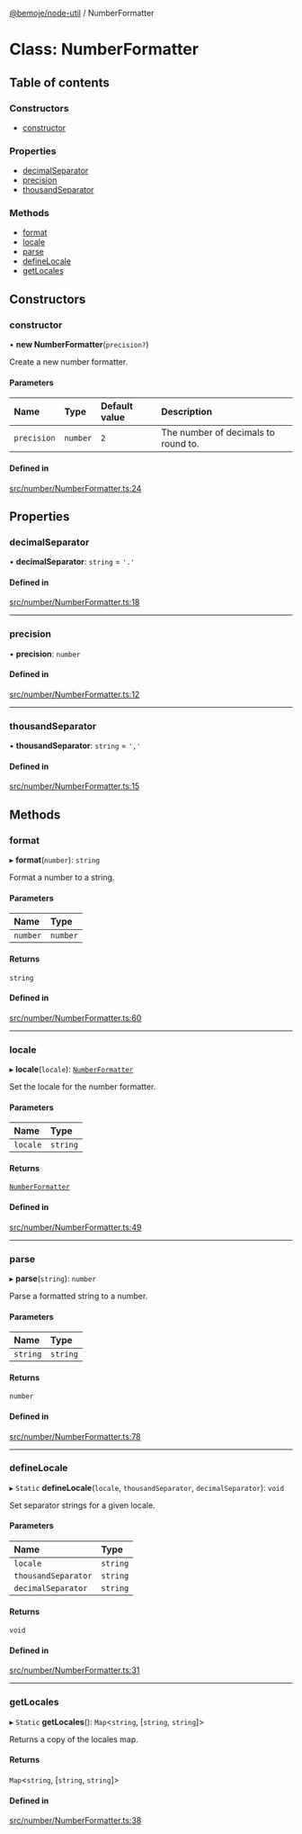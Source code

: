 [@bemoje/node-util](/docs/index.md) / NumberFormatter

# Class: NumberFormatter

## Table of contents

### Constructors

- [constructor](/docs/classes/NumberFormatter.md#constructor)

### Properties

- [decimalSeparator](/docs/classes/NumberFormatter.md#decimalseparator)
- [precision](/docs/classes/NumberFormatter.md#precision)
- [thousandSeparator](/docs/classes/NumberFormatter.md#thousandseparator)

### Methods

- [format](/docs/classes/NumberFormatter.md#format)
- [locale](/docs/classes/NumberFormatter.md#locale)
- [parse](/docs/classes/NumberFormatter.md#parse)
- [defineLocale](/docs/classes/NumberFormatter.md#definelocale)
- [getLocales](/docs/classes/NumberFormatter.md#getlocales)

## Constructors

### constructor

• **new NumberFormatter**(`precision?`)

Create a new number formatter.

#### Parameters

| Name | Type | Default value | Description |
| :------ | :------ | :------ | :------ |
| `precision` | `number` | `2` | The number of decimals to round to. |

#### Defined in

[src/number/NumberFormatter.ts:24](https://github.com/bemoje/bemoje-node-util/blob/b4dce81/src/number/NumberFormatter.ts#L24)

## Properties

### decimalSeparator

• **decimalSeparator**: `string` = `'.'`

#### Defined in

[src/number/NumberFormatter.ts:18](https://github.com/bemoje/bemoje-node-util/blob/b4dce81/src/number/NumberFormatter.ts#L18)

___

### precision

• **precision**: `number`

#### Defined in

[src/number/NumberFormatter.ts:12](https://github.com/bemoje/bemoje-node-util/blob/b4dce81/src/number/NumberFormatter.ts#L12)

___

### thousandSeparator

• **thousandSeparator**: `string` = `','`

#### Defined in

[src/number/NumberFormatter.ts:15](https://github.com/bemoje/bemoje-node-util/blob/b4dce81/src/number/NumberFormatter.ts#L15)

## Methods

### format

▸ **format**(`number`): `string`

Format a number to a string.

#### Parameters

| Name | Type |
| :------ | :------ |
| `number` | `number` |

#### Returns

`string`

#### Defined in

[src/number/NumberFormatter.ts:60](https://github.com/bemoje/bemoje-node-util/blob/b4dce81/src/number/NumberFormatter.ts#L60)

___

### locale

▸ **locale**(`locale`): [`NumberFormatter`](/docs/classes/NumberFormatter.md)

Set the locale for the number formatter.

#### Parameters

| Name | Type |
| :------ | :------ |
| `locale` | `string` |

#### Returns

[`NumberFormatter`](/docs/classes/NumberFormatter.md)

#### Defined in

[src/number/NumberFormatter.ts:49](https://github.com/bemoje/bemoje-node-util/blob/b4dce81/src/number/NumberFormatter.ts#L49)

___

### parse

▸ **parse**(`string`): `number`

Parse a formatted string to a number.

#### Parameters

| Name | Type |
| :------ | :------ |
| `string` | `string` |

#### Returns

`number`

#### Defined in

[src/number/NumberFormatter.ts:78](https://github.com/bemoje/bemoje-node-util/blob/b4dce81/src/number/NumberFormatter.ts#L78)

___

### defineLocale

▸ `Static` **defineLocale**(`locale`, `thousandSeparator`, `decimalSeparator`): `void`

Set separator strings for a given locale.

#### Parameters

| Name | Type |
| :------ | :------ |
| `locale` | `string` |
| `thousandSeparator` | `string` |
| `decimalSeparator` | `string` |

#### Returns

`void`

#### Defined in

[src/number/NumberFormatter.ts:31](https://github.com/bemoje/bemoje-node-util/blob/b4dce81/src/number/NumberFormatter.ts#L31)

___

### getLocales

▸ `Static` **getLocales**(): `Map`<`string`, [`string`, `string`]\>

Returns a copy of the locales map.

#### Returns

`Map`<`string`, [`string`, `string`]\>

#### Defined in

[src/number/NumberFormatter.ts:38](https://github.com/bemoje/bemoje-node-util/blob/b4dce81/src/number/NumberFormatter.ts#L38)
